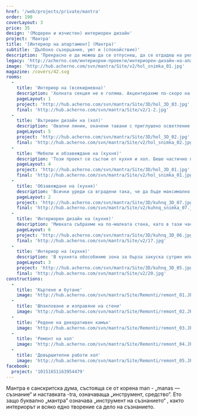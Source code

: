 ```yaml
---
href: '/web/projects/private/mantra'
order: 190
coverLayout: 3
price: 35
design: '(Модерен и изчистен) интериорен дизайн'
project: 'Мантра'
title: '[Интериор на апартамент] (Мантра)'
subtitle: 'Дълбоко съзерцание, уют и (спокойствие)'
description: 'Прекрасно е да можеш да се отпуснеш, да се отдадеш на релакс и спокойствие и само да съзерцаваш всичко наоколо или да се потопиш дълбоко в себе си. Точно такъв интериор, предразполагащ към пълно блаженство, е този, по който работихме доскоро.'
legacy: 'http://acherno.com/интериорни-проекти/интериорен-дизайн-на-апартаменти/мантра/интериор.html'
image: 'http://hub.acherno.com/svn/mantra/Site/v2/hol_snimka_01.jpg'
magazine: /covers/42.svg
rooms:
  -
    title: 'Интериор на (всекидневна)'
    description: 'Холната секция не е голяма. Акцентирахме по-скоро на стената и тавана над телевизора. Отделихме няколко къта, които бяха повече от достатъчни. При масата за хранене също внесохме малка закачка на стената, като вградихме две рафтчета, на които поставихме и огледална част.  '
    pageLayout: 1
    project: 'http://hub.acherno.com/svn/mantra/Site/3D/hol_3D_03.jpg'
    final: 'http://hub.acherno.com/svn/mantra/Site/v2/1-2.jpg'
  -
    title: 'Вътрешен дизайн на (хол)'
    description: 'Овални линии, окачени тавани с приглушено осветление и удобни мебели. Всекидневна с модерен и отпускащ интериор. Предвидено е местенце за четене със следобедно кафе и удобен холен ъгъл, който да посреща гости. Удобно е и за полягане и гледане на хубав филм. '
    pageLayout: 5
    project: 'http://hub.acherno.com/svn/mantra/Site/3D/hol_3D_02.jpg'
    final: 'http://hub.acherno.com/svn/mantra/Site/v2/hol_snimka_02.jpg'
  -
    title: 'Мебели и обзавеждане на (кухня)'
    description: 'Този проект се състои от кухня и хол. Беше частично проектирано жилище, в което останалите помещения бяха ремонтирани наскоро. Започнахме с леко прекрояване, така че да направим по-голяма и удобна кухня с много място за шкафове. Целта беше всичко да е скрито и затворено, дори апаратът за минерална вода. '
    pageLayout: 4
    project: 'http://hub.acherno.com/svn/mantra/Site/3D/hol_3D_01.jpg'
    final: 'http://hub.acherno.com/svn/mantra/Site/v2/hol_snimka_01.jpg'
  -
    title: 'Обзавеждане на (кухня)'
    description: 'Всички уреди са вградени така, че да бъде максимално изчистено и прибрано. В средата изградихме островче с барплот, където да се сяда за сутрешно кафе, бърза закуска или да се изпие по питие преди вечеря.'
    pageLayout: 2
    project: 'http://hub.acherno.com/svn/mantra/Site/3D/kuhnq_3D_07.jpg'
    final: 'http://hub.acherno.com/svn/mantra/Site/v2/kuhnq_snimka_07.jpg'
  -
    title: 'Интериорен дизайн на (кухня)'
    description: 'Мивката събрахме на по-малката стена, като в тази част обособихме и кът за готвене.'
    pageLayout: 6
    project: 'http://hub.acherno.com/svn/mantra/Site/3D/kuhnq_3D_06.jpg'
    final: 'http://hub.acherno.com/svn/mantra/Site/v2/17.jpg'
  -
    title: 'Интериор на (кухня)'
    description: 'В кухнята обособихме зона за бърза закуска сутрин или едно късо кафе преди работа, като спокойно може да гледаш и някое сутрешно предаване за фон. Всичко е изработено с лъскави МДФ плоскости, технически камък и сиво-бежова гама с малко черно за акцент. Ключовите думи тук бяха "модерно", "изчистено" и "функционално".'
    pageLayout: 3
    project: 'http://hub.acherno.com/svn/mantra/Site/3D/kuhnq_3D_05.jpg'
    final: 'http://hub.acherno.com/svn/mantra/Site/v2/20.jpg'
constructions:
  - 
    title: 'Къртене и бутане'
    image: 'http://hub.acherno.com/svn/mantra/Site/Remonti/remont_01.JPG'
  - 
    title: 'Шпакловане и изправяне на стени'
    image: 'http://hub.acherno.com/svn/mantra/Site/Remonti/remont_02.JPG'
  - 
    title: 'Редене на декоративен камък'
    image: 'http://hub.acherno.com/svn/mantra/Site/Remonti/remont_03.JPG'
  - 
    title: 'Ремонт на хол'
    image: 'http://hub.acherno.com/svn/mantra/Site/Remonti/remont_04.JPG'
  - 
    title: 'Довършителни работи хол'
    image: 'http://hub.acherno.com/svn/mantra/Site/Remonti/remont_05.JPG'
facebook:
  project: '10151651163954479'
---
```

Мантра е санскритска дума, състояща се от корена man - „manas — съзнание“ и наставката -tra, означаваща „инструмент, средство“. Ето защо буквално „мантра“ означава „инструмент на съзнанието“ , както интериорът и всяко едно творение са дело на съзнанието.
